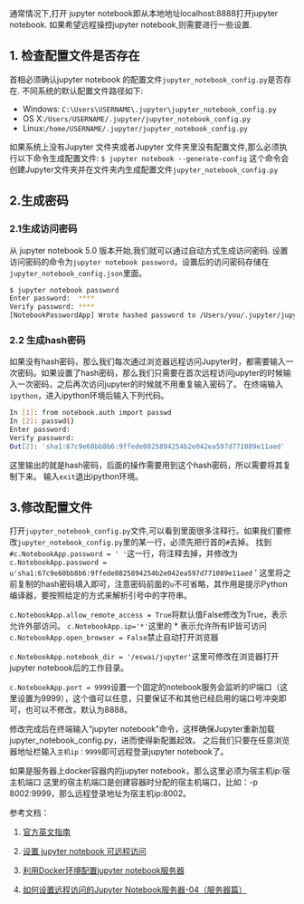通常情况下,打开 jupyter notebook即从本地地址localhost:8888打开jupyter notebook.
如果希望远程操控jupyter notebook,则需要进行一些设置.
## 1. 检查配置文件是否存在
首相必须确认jupyter notebook 的配置文件```jupyter_notebook_config.py```是否存在.
不同系统的默认配置文件路径如下:
- Windows: ```C:\Users\USERNAME\.jupyter\jupyter_notebook_config.py```
- OS X:```/Users/USERNAME/.jupyter/jupyter_notebook_config.py```
- Linux:```/home/USERNAME/.jupyter/jupyter_notebook_config.py```

如果系统上没有Jupyter 文件夹或者Jupyter 文件夹里没有配置文件,那么必须执行以下命令生成配置文件:
```$ jupyter notebook --generate-config```
这个命令会创建Jupyter文件夹并在文件夹内生成配置文件```jupyter_notebook_config.py```
## 2.生成密码
### 2.1生成访问密码
从 jupyter notebook 5.0 版本开始,我们就可以通过自动方式生成访问密码.
设置访问密码的命令为`jupyter notebook password`，设置后的访问密码存储在`jupyter_notebook_config.json`里面。
```bash
$ jupyter notebook password
Enter password:  ****
Verify password: ****
[NotebookPasswordApp] Wrote hashed password to /Users/you/.jupyter/jupyter_notebook_config.json
```
### 2.2 生成hash密码
如果没有hash密码，那么我们每次通过浏览器远程访问Jupyter时，都需要输入一次密码。如果设置了hash密码，那么我们只需要在首次远程访问jupyter的时候输入一次密码，之后再次访问jupyter的时候就不用重复输入密码了。
在终端输入```ipython```，进入ipython环境后输入下列代码。

```bash
In [1]: from notebook.auth import passwd
In [2]: passwd()
Enter password:
Verify password:
Out[2]: 'sha1:67c9e60bb8b6:9ffede0825894254b2e042ea597d771089e11aed'
```
这里输出的就是hash密码，后面的操作需要用到这个hash密码，所以需要将其复制下来。
输入```exit```退出ipython环境。
## 3.修改配置文件
打开`jupyter_notebook_config.py`文件,可以看到里面很多注释行。如果我们要修改`jupyter_notebook_config.py`里的某一行，必须先把行首的```#```去掉。
找到```#c.NotebookApp.password = ' '```这一行，将注释去掉，并修改为
`c.NotebookApp.password = u'sha1:67c9e60bb8b6:9ffede0825894254b2e042ea597d771089e11aed` '
这里将之前复制的hash密码填入即可，注意密码前面的```u```不可省略，其作用是提示Python编译器，要按照给定的方式来解析引号中的字符串。

```c.NotebookApp.allow_remote_access = True```将默认值False修改为True，表示允许外部访问。
```c.NotebookApp.ip='*'```这里的 *  表示允许所有IP皆可访问
```c.NotebookApp.open_browser = False```禁止自动打开浏览器

```c.NotebookApp.notebook_dir = '/eswai/jupyter'```这里可修改在浏览器打开jupyter notebook后的工作目录。

```c.NotebookApp.port = 9999```设置一个固定的notebook服务会监听的IP端口（这里设置为9999），这个值可以任意，只要保证不和其他已经启用的端口号冲突即可，也可以不修改，默认为8888。

修改完成后在终端输入“jupyter notebook”命令，这样确保Jupyter重新加载jupyter_notebook_config.py，进而使得新配置起效。
之后我们只要在任意浏览器地址栏输入```主机ip：9999```即可远程登录jupyter notebook了。

如果是服务器上docker容器内的jupyter notebook，那么这里必须为宿主机ip:宿主机端口
这里的宿主机端口是创建容器时分配的宿主机端口，比如：-p 8002:9999，那么远程登录地址为宿主机ip:8002。
 
参考文档：

1. [官方英文指南](https://jupyter-notebook.readthedocs.io/en/latest/public_server.html) 

2. [设置 jupyter notebook 可远程访问](https://www.jianshu.com/p/444c3ae23035)

3. [利用Docker环境配置jupyter notebook服务器](https://blog.csdn.net/eswai/article/details/79437428)

4. [如何设置远程访问的Jupyter Notebook服务器-04（服务器篇）](https://zhuanlan.zhihu.com/p/64524822)
